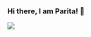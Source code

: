 ### Hi there, I am Parita! 👋



<!--
**paritabrahmbhatt/paritabrahmbhatt** is a ✨ _special_ ✨ repository because its `README.md` (this file) appears on your GitHub profile.

I am an under graduate student of Electronics and Communication Engineering at Government Engineering College, Gandhinagar. Currently I and my collegue are working on a ML based project to ease the lives of common people who do not have much knowldge about Indian medicinal plants. I am open to new and exciting career opportunities.

- 🔭 I’m currently working on a ML based project 
- 🌱 I’m currently learning data analysis tools and techniques
- 👯 I’m looking to collaborate with women in tech
- ⚡ Fun fact: I can speak four languages
-->
<a href="https://github.com/paritabrahmbhatt/paritabrahmbhatt">
  <img align="center" src="https://github-readme-stats.vercel.app/api/top-langs/?username=paritabrahmbhtt&hide=,html&title_color=ffffff&text_color=c9cacc&icon_color=2bbc8a&bg_color=1d1f21" />
